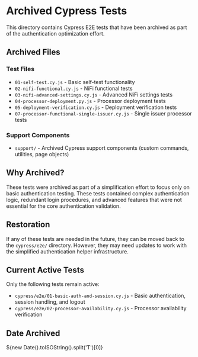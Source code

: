 # Archived Cypress Tests

This directory contains Cypress E2E tests that have been archived as part of the authentication optimization effort.

## Archived Files

### Test Files
- `01-self-test.cy.js` - Basic self-test functionality
- `02-nifi-functional.cy.js` - NiFi functional tests
- `03-nifi-advanced-settings.cy.js` - Advanced NiFi settings tests
- `04-processor-deployment.py.js` - Processor deployment tests
- `05-deployment-verification.cy.js` - Deployment verification tests
- `07-processor-functional-single-issuer.cy.js` - Single issuer processor tests

### Support Components
- `support/` - Archived Cypress support components (custom commands, utilities, page objects)

## Why Archived?

These tests were archived as part of a simplification effort to focus only on basic authentication testing. These tests contained complex authentication logic, redundant login procedures, and advanced features that were not essential for the core authentication validation.

## Restoration

If any of these tests are needed in the future, they can be moved back to the `cypress/e2e/` directory. However, they may need updates to work with the simplified authentication helper infrastructure.

## Current Active Tests

Only the following tests remain active:
- `cypress/e2e/01-basic-auth-and-session.cy.js` - Basic authentication, session handling, and logout
- `cypress/e2e/02-processor-availability.cy.js` - Processor availability verification

## Date Archived

${new Date().toISOString().split('T')[0]}
